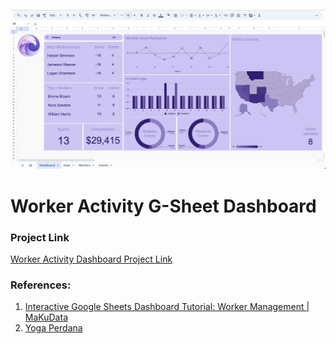 ![alt text](https://github.com/Singularity-Coder/Code-Snippets-SQL/blob/main/g_sheets/worker_activity_dashboard/sc1.png)
# Worker Activity G-Sheet Dashboard 

### Project Link
[Worker Activity Dashboard Project Link](https://docs.google.com/spreadsheets/d/1-HLGfaq5HPvAhhyQK6f9mY-p_RM3nTYVuejWOZy9dS8/edit?gid=818580813#gid=818580813)

### References:
1. [Interactive Google Sheets Dashboard Tutorial: Worker Management | MaKuData](https://www.youtube.com/watch?v=z7AHPooLSiw&ab_channel=MaKuData)
2. [Yoga Perdana](https://dribbble.com/shots/5807947-Eagle-Logo)









